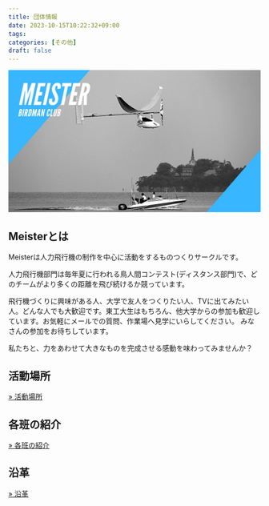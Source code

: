 ```yaml
---
title: 団体情報
date: 2023-10-15T10:22:32+09:00
tags:
categories: [その他]
draft: false
---
```


![](img/top.jpg)

## Meisterとは

Meisterは人力飛行機の制作を中心に活動をするものつくりサークルです。

人力飛行機部門は毎年夏に行われる鳥人間コンテスト(ディスタンス部門)で、どのチームがより多くの距離を飛び続けるか競っています。

飛行機づくりに興味がある人、大学で友人をつくりたい人、TVに出てみたい人。どんな人でも大歓迎です。東工大生はもちろん、他大学からの参加も歓迎しています。お気軽にメールでの質問、作業場へ見学にいらしてください。 みなさんの参加をお待ちしています。

私たちと、力をあわせて大きなものを完成させる感動を味わってみませんか？

## 活動場所

<a href="../access" class="btn btn-outline-primary">
&raquo; 活動場所
</a>

## 各班の紹介

<a href="../teams" class="btn btn-outline-primary">
&raquo; 各班の紹介
</a>

## 沿革

<a href="../history" class="btn btn-outline-primary">
&raquo; 沿革
</a>
